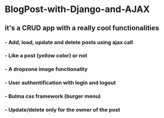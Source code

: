 # BlogPost-with-Django-and-AJAX

## it's a CRUD app with a really cool functionalities

### - Add, load, update and delete posts using ajax call 
### - Like a post (yellow color) or not 
### - A dropzone image functionality 
### - User authentification with login and logout
### - Bulma css framework (burger menu)
### - Update/delete only for the owner of the post

